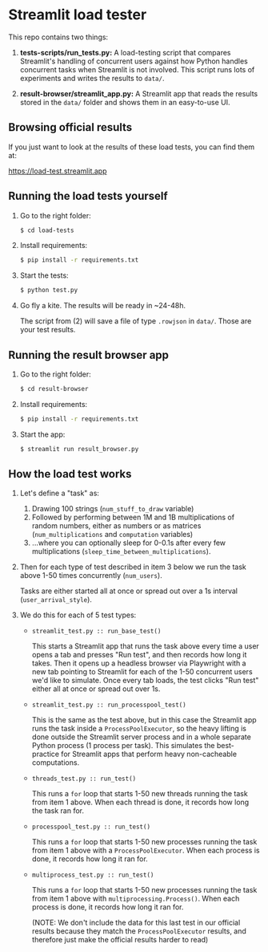# Streamlit load tester

This repo contains two things:

1. **tests-scripts/run_tests.py:** A load-testing script that compares Streamlit's handling of concurrent
   users against how Python handles concurrent tasks when Streamlit is not involved. This script
   runs lots of experiments and writes the results to `data/`.

2. **result-browser/streamlit_app.py:** A Streamlit app that reads the results stored in the `data/`
   folder and shows them in an easy-to-use UI.


## Browsing official results

If you just want to look at the results of these load tests, you can find them at:

https://load-test.streamlit.app


## Running the load tests yourself

1. Go to the right folder:

   ```sh
   $ cd load-tests
   ```

1. Install requirements:

   ```sh
   $ pip install -r requirements.txt
   ```

1. Start the tests:

   ```sh
   $ python test.py
   ```

1. Go fly a kite. The results will be ready in ~24-48h.

   The script from (2) will save a file of type `.rowjson` in `data/`. Those are your test results.


## Running the result browser app

1. Go to the right folder:

   ```sh
   $ cd result-browser
   ```

1. Install requirements:

   ```sh
   $ pip install -r requirements.txt
   ```

1. Start the app:

   ```sh
   $ streamlit run result_browser.py
   ```

## How the load test works

1. Let's define a "task" as:
    1. Drawing 100 strings (`num_stuff_to_draw` variable)
    2. Followed by performing between 1M and 1B multiplications of random numbers, either as numbers
       or as matrices (`num_multiplications` and `computation` variables)
    3. ...where you can optionally sleep for 0-0.1s after every few multiplications
       (`sleep_time_between_multiplications`).

2. Then for each type of test described in item 3 below we run the task above 1-50 times concurrently
   (`num_users`).

   Tasks are either started all at once or spread out over a 1s interval (`user_arrival_style`).

4. We do this for each of 5 test types:
    - `streamlit_test.py :: run_base_test()`

       This starts a Streamlit app that runs the task above every time a user opens a tab and presses
       "Run test", and then records how long it takes. Then it opens up a headless browser via
       Playwright with a new tab pointing to Streamlit for each of the 1-50 concurrent users we'd
       like to simulate. Once every tab loads, the test clicks "Run test" either all at once or spread
       out over 1s.

    - `streamlit_test.py :: run_processpool_test()`

       This is the same as the test above, but in this case the Streamlit app runs the task inside a
       `ProcessPoolExecutor`, so the heavy lifting is done outside the Streamlit server process and
       in a whole separate Python process (1 process per task). This simulates the best-practice for
       Streamlit apps that perform heavy non-cacheable computations.

    - `threads_test.py :: run_test()`

       This runs a `for` loop that starts 1-50 new threads running the task from item 1 above. When
       each thread is done, it records how long the task ran for.

    - `processpool_test.py :: run_test()`

       This runs a `for` loop that starts 1-50 new processes running the task from item 1 above with
       a `ProcessPoolExecutor`. When each process is done, it records how long it ran for.

    - `multiprocess_test.py :: run_test()`

       This runs a `for` loop that starts 1-50 new processes running the task from item 1 above with
       `multiprocessing.Process()`. When each process is done, it records how long it ran for.

       (NOTE: We don't include the data for this last test in our official results because they match
       the `ProcessPoolExecutor` results, and therefore just make the official results harder to read)

